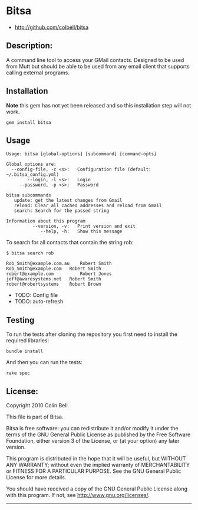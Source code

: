 # Bitsa

* <http://github.com/colbell/bitsa>

## Description:

A command line tool to access your GMail contacts. Designed to be used
from Mutt but should be able to be used from any email client that
supports calling external programs.


## Installation

**Note** this gem has not yet been released and so this
installation step will not work.

    gem install bitsa


## Usage

    Usage: bitsa [global-options] [subcommand] [command-opts]
    
    Global options are:
      --config-file, -c <s>:   Configuration file (default: ~/.bitsa_config.yml)
            --login, -l <s>:   Login
         --password, -p <s>:   Password
    
    bitsa subcommands
       update: get the latest changes from Gmail
       reload: Clear all cached addresses and reload from Gmail
       search: Search for the passed string
    
    Information about this program
              --version, -v:   Print version and exit
                 --help, -h:   Show this message
    

To search for all contacts that contain the string rob:

    $ bitsa search rob
    
    Rob_Smith@example.com.au	Robert Smith
    Rob_Smith@example.com  	Robert Smith
    robert@example.com	        Robert Jones
    jeff@awaresystems.net	Robert Smith
    robert@robertsystems	Robert Brown

* TODO: Config file
* TODO: auto-refresh
    
## Testing

To run the tests after cloning the repository you first need to
install the required libraries:

    bundle install

And then you can run the tests:

    rake spec

## License:

Copyright 2010 Colin Bell.

This file is part of Bitsa.

Bitsa is free software: you can redistribute it and/or modify
it under the terms of the GNU General Public License as published by
the Free Software Foundation, either version 3 of the License, or
(at your option) any later version.

This program is distributed in the hope that it will be useful,
but WITHOUT ANY WARRANTY; without even the implied warranty of
MERCHANTABILITY or FITNESS FOR A PARTICULAR PURPOSE.  See the
GNU General Public License for more details.

You should have received a copy of the GNU General Public License
along with this program.  If not, see <http://www.gnu.org/licenses/>.

* * * * *
